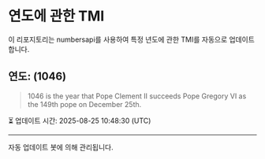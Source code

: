 
# 연도에 관한 TMI

이 리포지토리는 numbersapi를 사용하여 특정 년도에 관한 TMI를 자동으로 업데이트합니다.

## 연도: (1046)
> 1046 is the year that Pope Clement II succeeds Pope Gregory VI as the 149th pope on December 25th.

⏳ 업데이트 시간: 2025-08-25 10:48:30 (UTC)

---
자동 업데이트 봇에 의해 관리됩니다.
